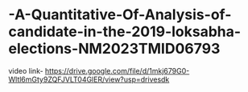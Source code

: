 # -A-Quantitative-Of-Analysis-of-candidate-in-the-2019-loksabha-elections-NM2023TMID06793
video link- https://drive.google.com/file/d/1mkj679G0-Wltl6mGty9ZQFJVLT04GlER/view?usp=drivesdk
